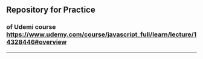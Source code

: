 ## Repository for Practice
### of Udemi course https://www.udemy.com/course/javascript_full/learn/lecture/14328446#overview
---


